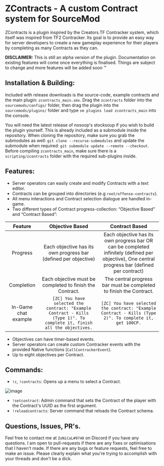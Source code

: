 # ZContracts - A custom Contract system for SourceMod

ZContracts is a plugin inspired by the Creators.TF Contracker system, which itself was inspired from TF2 Contracker. Its goal is to provide an easy way for server developers to create a new gameplay experience for their players by completing as many Contracts as they can.

**DISCLAIMER:** This is still an alpha version of the plugin. Documentation on existing features will come once everything is finalised. Things are subject to change and more features will be added soon :tm:

## Installation & Building:
Included with release downloads is the source-code, example contracts and the main plugin: `zcontracts_main.smx`. Drag the `zcontracts` folder into the `sourcemods/configs/` folder, then drag the plugin into the `sourcemods/plugins/` folder and type `sm plugins load zcontracts_main` into the console.

You will need the latest release of nosoop's stocksoup if you wish to build the plugin yourself. This is already included as a submodule inside the repository. When cloning the repository, make sure you grab the submodules as well: `git clone --recurse-submodules` and update the submodule when required: `git submodule update --remote --checkout`. Before compiling `zcontracts_main`, make sure there is a `scripting/zcontracts` folder with the required sub-plugins inside.

## Features:
- Server operators can easily create and modify Contracts with a text editor.
- Contracts can be grouped into directories (e.g `root/offense-contracts`).
- All menu interactions and Contract selection dialogue are handled in-game.
- Two different types of Contract progress-collection: “Objective Based” and “Contract Based”:

| Feature | Objective Based | Contract Based |
| :---: | :---: | :---: |
| Progress | Each objective has its own progress bar (defined per objective) | Each objective has its own progress bar OR can be completed infinitely (defined per objective), One central progress bar (defined per contract) |
| Completion | Each objective must be completed to finish the Contract. | The central progress bar must be completed to finish the Contract. |
| In-Game chat example | `[ZC] You have selected the contract: "Example Contract - Kills (Type 1)". To complete it, finish all the objectives.` | `[ZC] You have selected the contract: "Example Contract - Kills (Type 2)". To complete it, get 100CP.` |

- Objectives can have timer-based events.
- Server operators can create custom Contracker events with the provided Native functions (`CallContrackerEvent`).
- Up to eight objectives per Contract.

## Commands:
- `!c`, `!contracts`: Opens up a menu to select a Contract.

![image](https://user-images.githubusercontent.com/30227729/175792795-3ed16f37-15ad-4820-a574-871ade94ab31.png)

- `!setcontract`: Admin command that sets the Contract of the player with the Contract's UUID as the first argument.
- `!reloadcontracts`: Server command that reloads the Contract schema.

## Questions, Issues, PR's.
Feel free to contact me at `ZoNiCaL#9740` on Discord if you have any questions.
I am open to pull-requests if there are any fixes or optimisations that I haven't made. If there are any bugs or feature requests, feel free to make an issue.
Please clearly explain what you're trying to accomplish with your threads and don't be a dick.
